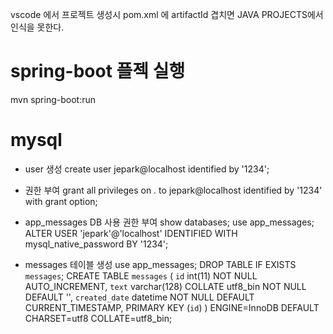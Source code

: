 vscode 에서 프로젝트 생성시 pom.xml 에 artifactId 겹치면 JAVA PROJECTS에서 인식을 못한다.

# spring-boot 플젝 실행

mvn spring-boot:run

# mysql

- user 생성
  create user jepark@localhost identified by '1234';

- 권한 부여
  grant all privileges on _._ to jepark@localhost identified by '1234' with grant option;

- app_messages DB 사용 권한 부여
  show databases;
  use app_messages;
  ALTER USER 'jepark'@'localhost' IDENTIFIED WITH mysql_native_password BY '1234';

- messages 테이블 생성
  use app_messages;
  DROP TABLE IF EXISTS `messages`;
  CREATE TABLE `messages` (
  `id` int(11) NOT NULL AUTO_INCREMENT,
  `text` varchar(128) COLLATE utf8_bin NOT NULL DEFAULT '',
  `created_date` datetime NOT NULL DEFAULT CURRENT_TIMESTAMP,
  PRIMARY KEY (`id`)
  ) ENGINE=InnoDB DEFAULT CHARSET=utf8 COLLATE=utf8_bin;
